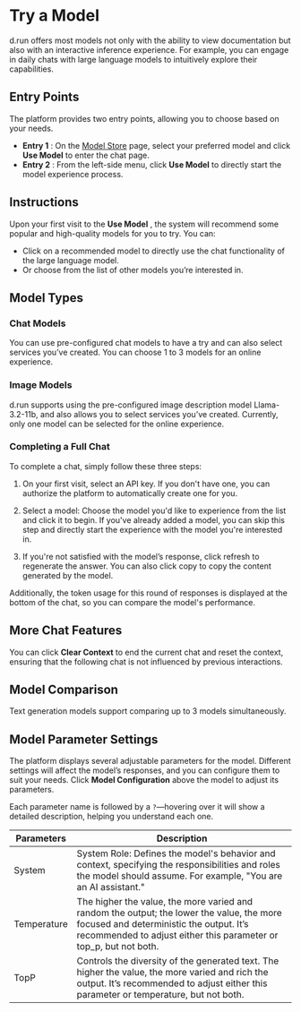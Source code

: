 # Try a Model

d.run offers most models not only with the ability to view documentation but also with an interactive inference experience. For example, you can engage in daily chats with large language models to intuitively explore their capabilities.

## Entry Points

The platform provides two entry points, allowing you to choose based on your needs.

- **Entry 1** : On the [Model Store](./index.md) page, select your preferred model and click **Use Model** to enter the chat page.
- **Entry 2** : From the left-side menu, click **Use Model** to directly start the model experience process.

## Instructions

Upon your first visit to the **Use Model** , the system will recommend some popular and high-quality models for you to try. You can:

- Click on a recommended model to directly use the chat functionality of the large language model.
- Or choose from the list of other models you’re interested in.

## Model Types

### Chat Models

You can use pre-configured chat models to have a try and can also select services you’ve created. You can choose 1 to 3 models for an online experience.

### Image Models

d.run supports using the pre-configured image description model Llama-3.2-11b, and also allows you to select services you’ve created. Currently, only one model can be selected for the online experience.

### Completing a Full Chat

To complete a chat, simply follow these three steps:

1. On your first visit, select an API key. If you don't have one, you can authorize the platform to automatically create one for you.

2. Select a model: Choose the model you'd like to experience from the list and click it to begin. If you've already added a model, you can skip this step and directly start the experience with the model you're interested in.

3. If you're not satisfied with the model’s response, click refresh to regenerate the answer. You can also click copy to copy the content generated by the model.

Additionally, the token usage for this round of responses is displayed at the bottom of the chat, so you can compare the model's performance.

## More Chat Features

You can click **Clear Context** to end the current chat and reset the context, ensuring that the following chat is not influenced by previous interactions.

## Model Comparison

Text generation models support comparing up to 3 models simultaneously.

## Model Parameter Settings

The platform displays several adjustable parameters for the model. Different settings will affect the model’s responses, and you can configure them to suit your needs. Click **Model Configuration** above the model to adjust its parameters.

Each parameter name is followed by a `?`—hovering over it will show a detailed description, helping you understand each one.

| Parameters | Description |
| ---------- | ----------- |
| System | System Role: Defines the model's behavior and context, specifying the responsibilities and roles the model should assume. For example, "You are an AI assistant." |
| Temperature | The higher the value, the more varied and random the output; the lower the value, the more focused and deterministic the output. It’s recommended to adjust either this parameter or top_p, but not both. |
| TopP | Controls the diversity of the generated text. The higher the value, the more varied and rich the output. It’s recommended to adjust either this parameter or temperature, but not both. |
